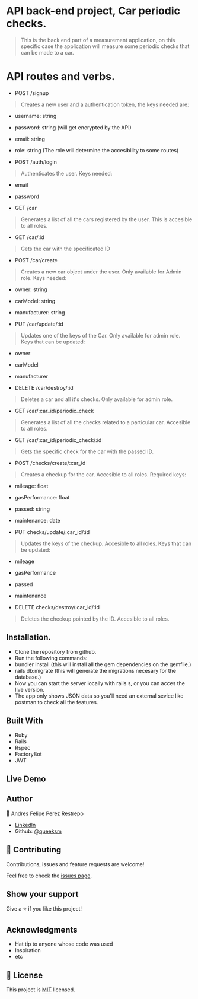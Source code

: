 # API back-end project, Car periodic checks.

> This is the back end part of a measurement application, on this specific case the application will measure some periodic checks that can be made to a car.

# API routes and verbs.

- POST /signup

> Creates a new user and a authentication token, the keys needed are:
  - username: string
  - password: string (will get encrypted by the API)
  - email: string
  - role: string (The role will determine the accesibility to some routes)

- POST /auth/login

> Authenticates the user. Keys needed:
  - email
  - password

- GET /car

> Generates a list of all the cars registered by the user. This is accesible to all roles.

- GET /car/:id

> Gets the car with the specificated ID

- POST /car/create

> Creates a new car object under the user. Only available for Admin role. Keys needed:
  - owner: string
  - carModel: string
  - manufacturer: string

- PUT /car/update/:id

> Updates one of the keys of the Car. Only available for admin role. Keys that can be updated:
  - owner
  - carModel
  - manufacturer

- DELETE /car/destroy/:id

> Deletes a car and all it's checks. Only available for admin role.

- GET /car/:car_id/periodic_check

> Generates a list of all the checks related to a particular car. Accesible to all roles.

- GET /car/:car_id/periodic_check/:id

> Gets the specific check for the car with the passed ID.

- POST /checks/create/:car_id

> Creates a checkup for the car. Accesible to all roles. Required keys:
  - mileage: float
  - gasPerformance: float
  - passed: string
  - maintenance: date

- PUT checks/update/:car_id/:id

> Updates the keys of the checkup. Accesible to all roles. Keys that can be updated:
  - mileage
  - gasPerformance
  - passed
  - maintenance

- DELETE checks/destroy/:car_id/:id

> Deletes the checkup pointed by the ID. Accesible to all roles.

## Installation.

- Clone the repository from github.
- Run the following commands:
- bundler install (this will install all the gem dependencies on the gemfile.)
- rails db:migrate (this will generate the migrations necesary for the database.)
- Now you can start the server locally with rails s, or you can acces the live version.
- The app only shows JSON data so you'll need an external sevice like postman to check all the features.

## Built With

- Ruby
- Rails
- Rspec
- FactoryBot
- JWT

## Live Demo



## Author

👤 Andres Felipe Perez Restrepo

- [LinkedIn](https://www.linkedin.com/in/andres-felipe-perez-restrepo/)
-  Github: [@queeksm](https://github.com/queeksm)


## 🤝 Contributing

Contributions, issues and feature requests are welcome!

Feel free to check the [issues page](issues/).

## Show your support

Give a ⭐️ if you like this project!

## Acknowledgments

- Hat tip to anyone whose code was used
- Inspiration
- etc

## 📝 License

This project is [MIT](lic.url) licensed.
